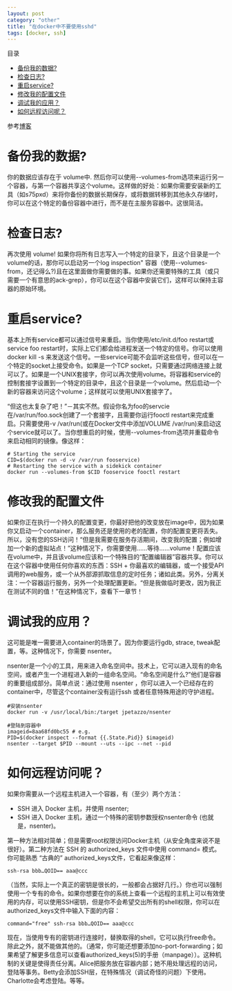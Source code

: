```yaml
---
layout: post
category: "other"
title: "在docker中不要使用sshd"
tags: [docker, ssh]
---
```


目录

<!-- TOC -->

- [备份我的数据?](#备份我的数据)
- [检查日志?](#检查日志)
- [重启service?](#重启service)
- [修改我的配置文件](#修改我的配置文件)
- [调试我的应用？](#调试我的应用)
- [如何远程访问呢？](#如何远程访问呢)

<!-- /TOC -->

参考[博客](http://www.oschina.net/translate/why-you-dont-need-to-run-sshd-in-docker?cmp)

# 备份我的数据?

你的数据应该存在于 volume中. 然后你可以使用--volumes-from选项来运行另一个容器，与第一个容器共享这个volume。这样做的好处：如果你需要安装新的工具（如s75pxd）来将你备份的数据长期保存，或将数据转移到其他永久存储时，你可以在这个特定的备份容器中进行，而不是在主服务容器中。这很简洁。

# 检查日志?

再次使用 volume! 如果你将所有日志写入一个特定的目录下，且这个目录是一个volume的话，那你可以启动另一个log inspection" 容器（使用--volumes-from，还记得么?)且在这里面做你需要做的事。如果你还需要特殊的工具（或只需要一个有意思的ack-grep），你可以在这个容器中安装它们，这样可以保持主容器的原始环境。

# 重启service?

基本上所有service都可以通过信号来重启。当你使用/etc/init.d/foo restart或service foo restart时，实际上它们都会给进程发送一个特定的信号。你可以使用docker kill -s <signal>来发送这个信号。一些service可能不会监听这些信号，但可以在一个特定的socket上接受命令。如果是一个TCP socket，只需要通过网络连接上就可以了。如果是一个UNIX套接字，你可以再次使用volume。将容器和service的控制套接字设置到一个特定的目录中，且这个目录是一个volume。然后启动一个新的容器来访问这个volume；这样就可以使用UNIX套接字了。

“但这也太复杂了吧！”－其实不然。假设你名为foo的servcie 在/var/run/foo.sock创建了一个套接字，且需要你运行fooctl restart来完成重启。只需要使用-v /var/run(或在Docker文件中添加VOLUME /var/run)来启动这个service就可以了。当你想重启的时候，使用--volumes-from选项并重载命令来启动相同的镜像。像这样：

```
# Starting the service
CID=$(docker run -d -v /var/run fooservice)
# Restarting the service with a sidekick container
docker run --volumes-from $CID fooservice fooctl restart
```

# 修改我的配置文件

如果你正在执行一个持久的配置变更，你最好把他的改变放在image中，因为如果你又启动一个container，那么服务还是使用的老的配置，你的配置变更将丢失。所以，没有您的SSH访问！“但是我需要在服务存活期间，改变我的配置；例如增加一个新的虚拟站点！”这种情况下，你需要使用……等待……volume！配置应该在volume中，并且该volume应该和一个特殊目的“配置编辑器”容器共享。你可以在这个容器中使用任何你喜欢的东西：SSH + 你最喜欢的编辑器，或一个接受API调用的web服务，或一个从外部源抓取信息的定时任务；诸如此类。另外，分离关注：一个容器运行服务，另外一个处理配置更新。“但是我做临时更改，因为我正在测试不同的值！”在这种情况下，查看下一章节！

# 调试我的应用？

这可能是唯一需要进入container的场景了。因为你要运行gdb, strace, tweak配置，等。这种情况下，你需要 nsenter。

nsenter是一个小的工具，用来进入命名空间中。技术上，它可以进入现有的命名空间，或者产生一个进程进入新的一组命名空间。“命名空间是什么?”他们是容器的重要组成部分。简单点说：通过使用 nsenter ，你可以进入一个已经存在的container中，尽管这个container没有运行ssh 或者任意特殊用途的守护进程。

```shell
#安装nsenter
docker run -v /usr/local/bin:/target jpetazzo/nsenter

#登陆到容器中
imageid=8aa68fd0bc55 # e.g.
PID=$(docker inspect --format {{.State.Pid}} $imageid)
nsenter --target $PID --mount --uts --ipc --net --pid
```

# 如何远程访问呢？

如果你需要从一个远程主机进入一个容器，有（至少）两个方法：

+ SSH 进入 Docker 主机，并使用 nsenter;
+ SSH 进入 Docker 主机，通过一个特殊的密钥参数授权nsenter命令  (也就是，nsenter)。

第一种方法相对简单；但是需要root权限访问Docker主机（从安全角度来说不是很好）。第二种方法在 SSH 的 authorized_keys 文件中使用 command= 模式。你可能熟悉 “古典的” authorized_keys文件，它看起来像这样： 

```
ssh-rsa bbb…QOID== aaa@ccc
```


（当然，实际上一个真正的密钥是很长的，一般都会占据好几行。）你也可以强制使用一个专有的命令。如果你想要在你的系统上查看一个远程的主机上可以有效使用的内存，可以使用SSH密钥，但是你不会希望交出所有的shell权限，你可以在authorized_keys文件中输入下面的内容：

```
command="free" ssh-rsa bbb…QOID== aaa@ccc
```

现在，当使用专有的密钥进行连接时，替换取得的shell，它可以执行free命令。除此之外，就不能做其他的。（通常，你可能还想要添加no-port-forwarding；如果希望了解更多信息可以查看authorized_keys(5)的手册（manpage））。这种机制的关键是使得责任分离。Alice把服务放在容器内部；她不用处理远程的访问，登陆等事务。Betty会添加SSH层，在特殊情况（调试奇怪的问题）下使用。Charlotte会考虑登陆。等等。